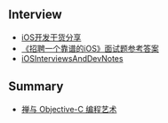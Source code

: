 ## Interview

* [iOS开发干货分享](https://cloud.tencent.com/developer/column/73649)
* [《招聘一个靠谱的iOS》面试题参考答案](https://github.com/ChenYilong/iOSInterviewQuestions)
* [iOSInterviewsAndDevNotes](https://github.com/DevDragonLi/iOSInterviewsAndDevNotes)

## Summary

* [禅与 Objective-C 编程艺术](https://github.com/oa414/objc-zen-book-cn)
